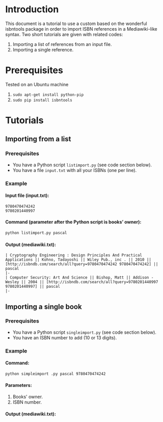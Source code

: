# Introduction
This document is a tutorial to use a custom based on the wonderful isbntools package in order to import ISBN references in a Mediawiki-like syntax. Two short tutorials are given with related codes:
1. Importing a list of references from an input file.
2. Importing a single reference.

# Prerequisites
Tested on an Ubuntu machine
1. `sudo apt-get install python-pip`
2. `sudo pip install isbntools`

# Tutorials
## Importing from a list
### Prerequisites
* You have a Python script `listimport.py` (see code section below).
* You have a file `input.txt` with all your ISBNs (one per line).

### Example
#### Input file (input.txt):
```
9780470474242
9780201440997
```

#### Command (parameter after the Python script is books’ owner):
```bash
python listimport.py pascal
```

#### Output (mediawiki.txt):
```
| Cryptography Engineering : Design Principles And Practical Applications || Kohno, Tadayoshi || Wiley Pub., inc . || 2010 || [http://isbndb.com/search/all?query=9780470474242 9780470474242] || pascal
|-
| Computer Security: Art And Science || Bishop, Matt || Addison - Wesley || 2004 || [http://isbndb.com/search/all?query=9780201440997 9780201440997] || pascal
|-
```

## Importing a single book
### Prerequisites
* You have a Python script `singleimport.py` (see code section below).
* You have an ISBN number to add (10 or 13 digits).

### Example
#### Command:
```bash
python simpleimport .py pascal 9780470474242
```

#### Parameters:
1. Books' owner.
2. ISBN number.

#### Output (mediawiki.txt):
